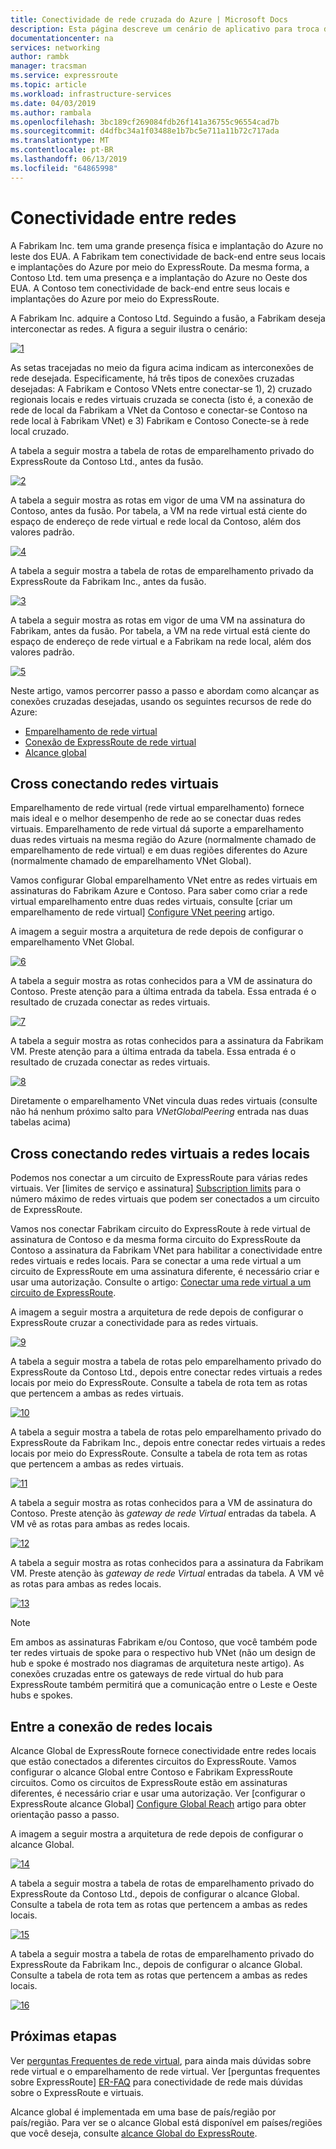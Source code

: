 ```yaml
---
title: Conectividade de rede cruzada do Azure | Microsoft Docs
description: Esta página descreve um cenário de aplicativo para troca de conectividade de rede e a solução com base em recursos de rede do Azure.
documentationcenter: na
services: networking
author: rambk
manager: tracsman
ms.service: expressroute
ms.topic: article
ms.workload: infrastructure-services
ms.date: 04/03/2019
ms.author: rambala
ms.openlocfilehash: 3bc189cf269084fdb26f141a36755c96554cad7b
ms.sourcegitcommit: d4dfbc34a1f03488e1b7bc5e711a11b72c717ada
ms.translationtype: MT
ms.contentlocale: pt-BR
ms.lasthandoff: 06/13/2019
ms.locfileid: "64865998"
---
```

# <a name="cross-network-connectivity"></a>Conectividade entre redes

A Fabrikam Inc. tem uma grande presença física e implantação do Azure no leste dos EUA. A Fabrikam tem conectividade de back-end entre seus locais e implantações do Azure por meio do ExpressRoute. Da mesma forma, a Contoso Ltd. tem uma presença e a implantação do Azure no Oeste dos EUA. A Contoso tem conectividade de back-end entre seus locais e implantações do Azure por meio do ExpressRoute.  

A Fabrikam Inc. adquire a Contoso Ltd. Seguindo a fusão, a Fabrikam deseja interconectar as redes. A figura a seguir ilustra o cenário:

 [![1]][1]

As setas tracejadas no meio da figura acima indicam as interconexões de rede desejada. Especificamente, há três tipos de conexões cruzadas desejadas: A Fabrikam e Contoso VNets entre conectar-se 1), 2) cruzado regionais locais e redes virtuais cruzada se conecta (isto é, a conexão de rede de local da Fabrikam a VNet da Contoso e conectar-se Contoso na rede local à Fabrikam VNet) e 3) Fabrikam e Contoso Conecte-se à rede local cruzado. 

A tabela a seguir mostra a tabela de rotas de emparelhamento privado do ExpressRoute da Contoso Ltd., antes da fusão.

[![2]][2]

A tabela a seguir mostra as rotas em vigor de uma VM na assinatura do Contoso, antes da fusão. Por tabela, a VM na rede virtual está ciente do espaço de endereço de rede virtual e rede local da Contoso, além dos valores padrão. 

[![4]][4]

A tabela a seguir mostra a tabela de rotas de emparelhamento privado da ExpressRoute da Fabrikam Inc., antes da fusão.

[![3]][3]

A tabela a seguir mostra as rotas em vigor de uma VM na assinatura do Fabrikam, antes da fusão. Por tabela, a VM na rede virtual está ciente do espaço de endereço de rede virtual e a Fabrikam na rede local, além dos valores padrão.

[![5]][5]

Neste artigo, vamos percorrer passo a passo e abordam como alcançar as conexões cruzadas desejadas, usando os seguintes recursos de rede do Azure:

* [Emparelhamento de rede virtual][Virtual network peering] 
* [Conexão de ExpressRoute de rede virtual][connection]
* [Alcance global][Global Reach] 

## <a name="cross-connecting-vnets"></a>Cross conectando redes virtuais

Emparelhamento de rede virtual (rede virtual emparelhamento) fornece mais ideal e o melhor desempenho de rede ao se conectar duas redes virtuais. Emparelhamento de rede virtual dá suporte a emparelhamento duas redes virtuais na mesma região do Azure (normalmente chamado de emparelhamento de rede virtual) e em duas regiões diferentes do Azure (normalmente chamado de emparelhamento VNet Global). 

Vamos configurar Global emparelhamento VNet entre as redes virtuais em assinaturas do Fabrikam Azure e Contoso. Para saber como criar a rede virtual emparelhamento entre duas redes virtuais, consulte [criar um emparelhamento de rede virtual] [ Configure VNet peering] artigo.

A imagem a seguir mostra a arquitetura de rede depois de configurar o emparelhamento VNet Global.

[![6]][6]

A tabela a seguir mostra as rotas conhecidos para a VM de assinatura do Contoso. Preste atenção para a última entrada da tabela. Essa entrada é o resultado de cruzada conectar as redes virtuais.

[![7]][7]

A tabela a seguir mostra as rotas conhecidos para a assinatura da Fabrikam VM. Preste atenção para a última entrada da tabela. Essa entrada é o resultado de cruzada conectar as redes virtuais.

[![8]][8]

Diretamente o emparelhamento VNet vincula duas redes virtuais (consulte não há nenhum próximo salto para *VNetGlobalPeering* entrada nas duas tabelas acima)

## <a name="cross-connecting-vnets-to-the-on-premises-networks"></a>Cross conectando redes virtuais a redes locais

Podemos nos conectar a um circuito de ExpressRoute para várias redes virtuais. Ver [limites de serviço e assinatura] [ Subscription limits] para o número máximo de redes virtuais que podem ser conectados a um circuito de ExpressRoute. 

Vamos nos conectar Fabrikam circuito do ExpressRoute à rede virtual de assinatura de Contoso e da mesma forma circuito do ExpressRoute da Contoso a assinatura da Fabrikam VNet para habilitar a conectividade entre redes virtuais e redes locais. Para se conectar a uma rede virtual a um circuito de ExpressRoute em uma assinatura diferente, é necessário criar e usar uma autorização.  Consulte o artigo: [Conectar uma rede virtual a um circuito de ExpressRoute][Connect-ER-VNet].

A imagem a seguir mostra a arquitetura de rede depois de configurar o ExpressRoute cruzar a conectividade para as redes virtuais.

[![9]][9]

A tabela a seguir mostra a tabela de rotas pelo emparelhamento privado do ExpressRoute da Contoso Ltd., depois entre conectar redes virtuais a redes locais por meio do ExpressRoute. Consulte a tabela de rota tem as rotas que pertencem a ambas as redes virtuais.

[![10]][10]

A tabela a seguir mostra a tabela de rotas pelo emparelhamento privado do ExpressRoute da Fabrikam Inc., depois entre conectar redes virtuais a redes locais por meio do ExpressRoute. Consulte a tabela de rota tem as rotas que pertencem a ambas as redes virtuais.

[![11]][11]

A tabela a seguir mostra as rotas conhecidos para a VM de assinatura do Contoso. Preste atenção às *gateway de rede Virtual* entradas da tabela. A VM vê as rotas para ambas as redes locais.

[![12]][12]

A tabela a seguir mostra as rotas conhecidos para a assinatura da Fabrikam VM. Preste atenção às *gateway de rede Virtual* entradas da tabela. A VM vê as rotas para ambas as redes locais.

[![13]][13]

>[!NOTE]
>Em ambos as assinaturas Fabrikam e/ou Contoso, que você também pode ter redes virtuais de spoke para o respectivo hub VNet (não um design de hub e spoke é mostrado nos diagramas de arquitetura neste artigo). As conexões cruzadas entre os gateways de rede virtual do hub para ExpressRoute também permitirá que a comunicação entre o Leste e Oeste hubs e spokes.
>

## <a name="cross-connecting-on-premises-networks"></a>Entre a conexão de redes locais

Alcance Global de ExpressRoute fornece conectividade entre redes locais que estão conectados a diferentes circuitos do ExpressRoute. Vamos configurar o alcance Global entre Contoso e Fabrikam ExpressRoute circuitos. Como os circuitos de ExpressRoute estão em assinaturas diferentes, é necessário criar e usar uma autorização. Ver [configurar o ExpressRoute alcance Global] [ Configure Global Reach] artigo para obter orientação passo a passo.

A imagem a seguir mostra a arquitetura de rede depois de configurar o alcance Global.

[![14]][14]

A tabela a seguir mostra a tabela de rotas de emparelhamento privado do ExpressRoute da Contoso Ltd., depois de configurar o alcance Global. Consulte a tabela de rota tem as rotas que pertencem a ambas as redes locais. 

[![15]][15]

A tabela a seguir mostra a tabela de rotas de emparelhamento privado do ExpressRoute da Fabrikam Inc., depois de configurar o alcance Global. Consulte a tabela de rota tem as rotas que pertencem a ambas as redes locais.

[![16]][16]

## <a name="next-steps"></a>Próximas etapas

Ver [perguntas Frequentes de rede virtual][VNet-FAQ], para ainda mais dúvidas sobre rede virtual e o emparelhamento de rede virtual. Ver [perguntas frequentes sobre ExpressRoute] [ ER-FAQ] para conectividade de rede mais dúvidas sobre o ExpressRoute e virtuais.

Alcance global é implementada em uma base de país/região por país/região. Para ver se o alcance Global está disponível em países/regiões que você deseja, consulte [alcance Global do ExpressRoute][Global Reach].

<!--Image References-->
[1]: ./media/cross-network-connectivity/premergerscenario.png "O cenário de aplicação"
[2]: ./media/cross-network-connectivity/contosoexr-rt-premerger.png "tabela de rotas de Contoso ExpressRoute antes de fusão"
[3]: ./media/cross-network-connectivity/fabrikamexr-rt-premerger.png "tabela de rotas do Fabrikam ExpressRoute antes de fusão"
[4]: ./media/cross-network-connectivity/contosovm-routes-premerger.png "VM Contoso roteia antes de fusão"
[5]: ./media/cross-network-connectivity/fabrikamvm-routes-premerger.png "VM Fabrikam roteia antes de fusão"
[6]: ./media/cross-network-connectivity/vnet-peering.png "a arquitetura após o emparelhamento de rede virtual"
[7]: ./media/cross-network-connectivity/contosovm-routes-peering.png "VM Contoso roteia após o emparelhamento de rede virtual"
[8]: ./media/cross-network-connectivity/fabrikamvm-routes-peering.png "VM Fabrikam roteia após o emparelhamento de rede virtual"
[9]: ./media/cross-network-connectivity/exr-x-connect.png "a arquitetura depois ExpressRoutes cross conexão"
[10]: ./media/cross-network-connectivity/contosoexr-rt-xconnect.png "tabela de rotas do Contoso ExpressRoute após cruzada está se conectando ExR e redes virtuais"
[11]: ./media/cross-network-connectivity/fabrikamexr-rt-xconnect.png "Fabrikam ExpressRoute a tabela de rotas após cruzada está se conectando ExR e redes virtuais"
[12]: ./media/cross-network-connectivity/contosovm-routes-xconnect.png "rotas VM Contoso após cruzam está se conectando ExR e redes virtuais"
[13]: ./media/cross-network-connectivity/fabrikamvm-routes-xconnect.png "rotas Fabrikam VM depois de cruzam está se conectando ExR e redes virtuais"
[14]: ./media/cross-network-connectivity/globalreach.png "a arquitetura depois de configurar o alcance Global"
[15]: ./media/cross-network-connectivity/contosoexr-rt-gr.png "tabela de rotas do Contoso ExpressRoute após o alcance Global"
[16]: ./media/cross-network-connectivity/fabrikamexr-rt-gr.png "tabela de rotas da Fabrikam ExpressRoute após o alcance Global"

<!--Link References-->
[Virtual network peering]: https://docs.microsoft.com/azure/virtual-network/virtual-network-peering-overview
[connection]: https://docs.microsoft.com/azure/expressroute/expressroute-howto-linkvnet-portal-resource-manager
[Global Reach]: https://docs.microsoft.com/azure/expressroute/expressroute-global-reach
[Configure VNet peering]: https://docs.microsoft.com/azure/virtual-network/create-peering-different-subscriptions
[Configure Global Reach]: https://docs.microsoft.com/azure/expressroute/expressroute-howto-set-global-reach
[Subscription limits]: https://docs.microsoft.com/azure/azure-subscription-service-limits#networking-limits
[Connect-ER-VNet]: https://docs.microsoft.com/azure/expressroute/expressroute-howto-linkvnet-portal-resource-manager
[ER-FAQ]: https://docs.microsoft.com/azure/expressroute/expressroute-faqs
[VNet-FAQ]: https://docs.microsoft.com/azure/virtual-network/virtual-networks-faq